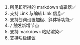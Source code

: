 

1. 所见即所得的 markdown 编辑器✅
2. 支持 Link 与编辑 Link 信息✅
3. 支持划词设置加粗、斜体等功能✅
4. `/` 触发新增节点
5. 支持 markdown 粘贴渲染✅
6. 支持块级建议